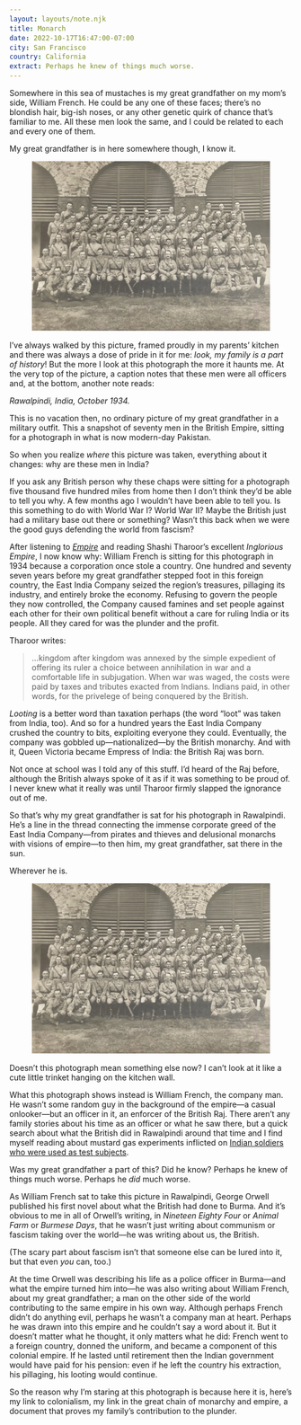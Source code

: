 ```yaml
---
layout: layouts/note.njk
title: Monarch
date: 2022-10-17T16:47:00-07:00
city: San Francisco
country: California
extract: Perhaps he knew of things much worse.
---
```


Somewhere in this sea of mustaches is my great grandfather on my mom’s side, William French. He could be any one of these faces; there’s no blondish hair, big-ish noses, or any other genetic quirk of chance that’s familiar to me. All these men look the same, and I could be related to each and every one of them.

My great grandfather is in here somewhere though, I know it.

<figure class="about-img no-margin">

![A black and white picture of seventy captains in the British army sitting for a photograph in India, 1934](/images/monarch-1.png)

</figure>

<!--
Maybe he’s the chap over there, three in from the top right. That guy stands proudly, angrily looking away from the camera. He has dark eyebrows, deep-set eyes, and a serious expression.

<figure class="about-img no-margin">

![A black and white picture of seventy captains in the British army sitting for a photograph in India, 1934](/images/monarch-2.png)

</figure>

Or maybe four down from him? This chap is much less serious but not much happier. No—his ears don’t fit with the rest of the Rendle clan. This can’t be my great grandfather.

<figure class="about-img no-margin">

![A black and white picture of seventy captains in the British army sitting for a photograph in India, 1934](/images/monarch-3.png)

</figure>

What about on the other side? This chap has a familiar lankiness to him, his suit ill-fitting, just like how suits don’t fit me. It’s hard to say whether he has a cheeky grin or whether he’s biting his lip but he looks uncomfortably Rendlish.

<figure class="about-img no-margin">

![A black and white picture of seventy captains in the British army sitting for a photograph in India, 1934](/images/monarch-4.png)

</figure> -->

I’ve always walked by this picture, framed proudly in my parents’ kitchen and there was always a dose of pride in it for me: _look, my family is a part of history_! But the more I look at this photograph the more it haunts me. At the very top of the picture, a caption notes that these men were all officers and, at the bottom, another note reads:

_Rawalpindi, India, October 1934._

This is no vacation then, no ordinary picture of my great grandfather in a military outfit. This a snapshot of seventy men in the British Empire, sitting for a photograph in what is now modern-day Pakistan.

So when you realize _where_ this picture was taken, everything about it changes: why are these men in India?

If you ask any British person why these chaps were sitting for a photograph five thousand five hundred miles from home then I don’t think they’d be able to tell you why. A few months ago I wouldn’t have been able to tell you. Is this something to do with World War I? World War II? Maybe the British just had a military base out there or something? Wasn’t this back when we were the good guys defending the world from fascism?

After listening to _[Empire](https://podcasts.apple.com/us/podcast/empire/id1639561921)_ and reading Shashi Tharoor’s excellent _Inglorious Empire_, I now know why: William French is sitting for this photograph in 1934 because a corporation once stole a country. One hundred and seventy seven years before my great grandfather stepped foot in this foreign country, the East India Company seized the region’s treasures, pillaging its industry, and entirely broke the economy. Refusing to govern the people they now controlled, the Company caused famines and set people against each other for their own political benefit without a care for ruling India or its people. All they cared for was the plunder and the profit.

Tharoor writes:

> ...kingdom after kingdom was annexed by the simple expedient of offering its ruler a choice between annihilation in war and a comfortable life in subjugation. When war was waged, the costs were paid by taxes and tributes exacted from Indians. Indians paid, in other words, for the privelege of being conquered by the British.

_Looting_ is a better word than taxation perhaps (the word “loot” was taken from India, too). And so for a hundred years the East India Company crushed the country to bits, exploiting everyone they could. Eventually, the company was gobbled up—nationalized—by the British monarchy. And with it, Queen Victoria became Empress of India: the British Raj was born.

Not once at school was I told any of this stuff. I’d heard of the Raj before, although the British always spoke of it as if it was something to be proud of. I never knew what it really was until Tharoor firmly slapped the ignorance out of me.

So that’s why my great grandfather is sat for his photograph in Rawalpindi. He’s a line in the thread connecting the immense corporate greed of the East India Company—from pirates and thieves and delusional monarchs with visions of empire—to then him, my great grandfather, sat there in the sun.

Wherever he is.

<figure class="about-img no-margin">

![A black and white picture of seventy captains in the British army sitting for a photograph in India, 1934](/images/monarch-1.png)

</figure>

Doesn’t this photograph mean something else now? I can’t look at it like a cute little trinket hanging on the kitchen wall.

What this photograph shows instead is William French, the company man. He wasn’t some random guy in the background of the empire—a casual onlooker—but an officer in it, an enforcer of the British Raj. There aren’t any family stories about his time as an officer or what he saw there, but a quick search about what the British did in Rawalpindi around that time and I find myself reading about mustard gas experiments inflicted on [Indian soldiers who were used as test subjects](https://www.theguardian.com/uk/2007/sep/01/india.military).

Was my great grandfather a part of this? Did he know? Perhaps he knew of things much worse. Perhaps he _did_ much worse.

As William French sat to take this picture in Rawalpindi, George Orwell published his first novel about what the British had done to Burma. And it’s obvious to me in all of Orwell’s writing, in _Nineteen Eighty Four_ or _Animal Farm_ or _Burmese Days_, that he wasn’t just writing about communism or fascism taking over the world—he was writing about us, the British.

(The scary part about fascism isn’t that someone else can be lured into it, but that even _you_ can, too.)

At the time Orwell was describing his life as a police officer in Burma—and what the empire turned him into—he was also writing about William French, about my great grandfather; a man on the other side of the world contributing to the same empire in his own way. Although perhaps French didn’t do anything evil, perhaps he wasn’t a company man at heart. Perhaps he was drawn into this empire and he couldn’t say a word about it. But it doesn’t matter what he thought, it only matters what he did: French went to a foreign country, donned the uniform, and became a component of this colonial empire. If he lasted until retirement then the Indian government would have paid for his pension: even if he left the country his extraction, his pillaging, his looting would continue.

So the reason why I’m staring at this photograph is because here it is, here’s my link to colonialism, my link in the great chain of monarchy and empire, a document that proves my family’s contribution to the plunder.
